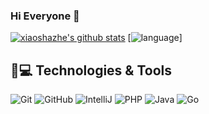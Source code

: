 ### Hi Everyone 👋

<!--
**xiaoshazhe/xiaoshazhe ** is a ✨ _special_ ✨ repository because its `README.md` (this file) appears on your GitHub profile.

Here are some ideas to get you started:

- 🔭 I’m currently working on Earth
- 🌱 I’m currently learning Go,Java
- 👯 I’m looking to collaborate on ...
- 🤔 I’m looking for help with ...
- 💬 Ask me about ...
- 📫 How to reach me: ...
- 😄 Pronouns: ...
- ⚡ Fun fact: ...
-->

[![xiaoshazhe's github stats](https://github-readme-stats.vercel.app/api?username=xiaoshazhe&show_icons=true&theme=)](https://github.com/xiaoshazhe)
[![language](https://github-readme-stats.vercel.app/api/top-langs/?username=xiaoshazhe&layout=compact)]


## 🚀💻 Technologies & Tools

  ![Git](https://img.shields.io/badge/-Git-black?style=flat-square&logo=git)
  ![GitHub](https://img.shields.io/badge/-GitHub-181717?style=flat-square&logo=github)
  ![IntelliJ](https://img.shields.io/badge/-IntelliJ%20IDEA-black?style=flat-square&logo=jetbrains)
  ![PHP](https://img.shields.io/badge/PHP-black?style=flat-square&logo=php)
  ![Java](https://img.shields.io/badge/Java-orange?style=flat-square&logo=java)
  ![Go](https://img.shields.io/badge/Go-blue?style=flat-square&logo=go)
